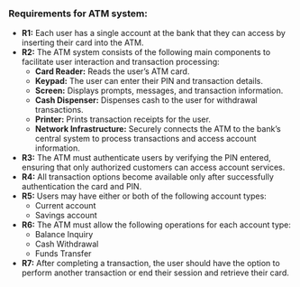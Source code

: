 ### Requirements for ATM system:

- **R1:** Each user has a single account at the bank that they can access by inserting their card into the ATM.
- **R2:** The ATM system consists of the following main components to facilitate user interaction and transaction processing:
  - **Card Reader:** Reads the user’s ATM card.
  - **Keypad:** The user can enter their PIN and transaction details.
  - **Screen:** Displays prompts, messages, and transaction information.
  - **Cash Dispenser:** Dispenses cash to the user for withdrawal transactions.
  - **Printer:** Prints transaction receipts for the user.
  - **Network Infrastructure:** Securely connects the ATM to the bank’s central system to process transactions and access account information.
- **R3:** The ATM must authenticate users by verifying the PIN entered, ensuring that only authorized customers can access account services.
- **R4:** All transaction options become available only after successfully authentication the card and PIN.
- **R5:** Users may have either or both of the following account types:
  - Current account
  - Savings account
- **R6:** The ATM must allow the following operations for each account type:
  - Balance Inquiry
  - Cash Withdrawal
  - Funds Transfer
- **R7:** After completing a transaction, the user should have the option to perform another transaction or end their session and retrieve their card.